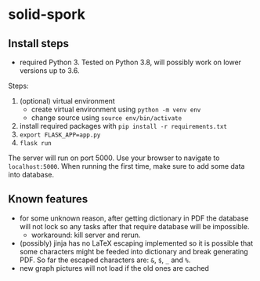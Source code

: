 # solid-spork

## Install steps

- required Python 3. Tested on Python 3.8, will possibly work on lower versions
  up to 3.6.

Steps:

1. (optional) virtual environment
	- create virtual environment using `python -m venv env`
	- change source using `source env/bin/activate`
2. install required packages with `pip install -r requirements.txt`
3. `export FLASK_APP=app.py`
4. `flask run`

The server will run on port 5000. Use your browser to navigate to
`localhost:5000`. When running the first time, make sure to add some data into
database.

## Known features

- for some unknown reason, after getting dictionary in PDF the database will
  not lock so any tasks after that require database will be impossible.
  - workaround: kill server and rerun.
- (possibly) jinja has no LaTeX escaping implemented so it is possible that
  some characters might be feeded into dictionary and break generating PDF. So
  far the escaped characters are: `&`, `$`, `_` and `%`.
- new graph pictures will not load if the old ones are cached
